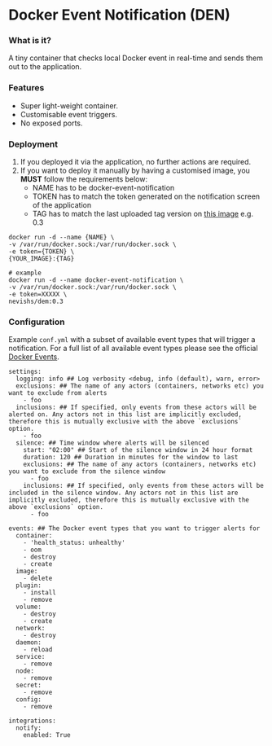 # Docker Event Notification (DEN)

### What is it?
A tiny container that checks local Docker event in real-time and sends them out to the application.

### Features
- Super light-weight container.
- Customisable event triggers.
- No exposed ports.

### Deployment
1. If you deployed it via the application, no further actions are required.
2. If you want to deploy it manually by having a customised image, you <b>MUST</b> follow the requirements below:
    - NAME      has to be docker-event-notification
    - TOKEN     has to match the token generated on the notification screen of the application
    - TAG       has to match the last uploaded tag version on [this image](https://hub.docker.com/r/nevishs/den/tags) e.g. 0.3

```
docker run -d --name {NAME} \
-v /var/run/docker.sock:/var/run/docker.sock \
-e token={TOKEN} \
{YOUR_IMAGE}:{TAG}

# example
docker run -d --name docker-event-notification \
-v /var/run/docker.sock:/var/run/docker.sock \
-e token=XXXXX \
nevishs/dem:0.3
```
### Configuration
Example `conf.yml` with a subset of available event types that will trigger a notification. For a full list of all available event types please see the official [Docker Events](https://docs.docker.com/engine/reference/commandline/events/).

```
settings:
  logging: info ## Log verbosity <debug, info (default), warn, error>
  exclusions: ## The name of any actors (containers, networks etc) you want to exclude from alerts
    - foo
  inclusions: ## If specified, only events from these actors will be alerted on. Any actors not in this list are implicitly excluded, therefore this is mutually exclusive with the above `exclusions` option.
    - foo
  silence: ## Time window where alerts will be silenced
    start: "02:00" ## Start of the silence window in 24 hour format
    duration: 120 ## Duration in minutes for the window to last
    exclusions: ## The name of any actors (containers, networks etc) you want to exclude from the silence window
      - foo
    inclusions: ## If specified, only events from these actors will be included in the silence window. Any actors not in this list are implicitly excluded, therefore this is mutually exclusive with the above `exclusions` option.
      - foo

events: ## The Docker event types that you want to trigger alerts for
  container: 
    - 'health_status: unhealthy'
    - oom
    - destroy
    - create
  image: 
    - delete
  plugin:
    - install
    - remove
  volume: 
    - destroy
    - create
  network:
    - destroy
  daemon:
    - reload
  service:
    - remove
  node:
    - remove
  secret:
    - remove
  config:
    - remove

integrations:
  notify:
    enabled: True
```
